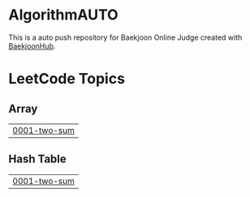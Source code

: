 # AlgorithmAUTO
This is a auto push repository for Baekjoon Online Judge created with [BaekjoonHub](https://github.com/BaekjoonHub/BaekjoonHub).

<!---LeetCode Topics Start-->
# LeetCode Topics
## Array
|  |
| ------- |
| [0001-two-sum](https://github.com/jisoo0609/AlgorithmAUTO/tree/master/0001-two-sum) |
## Hash Table
|  |
| ------- |
| [0001-two-sum](https://github.com/jisoo0609/AlgorithmAUTO/tree/master/0001-two-sum) |
<!---LeetCode Topics End-->